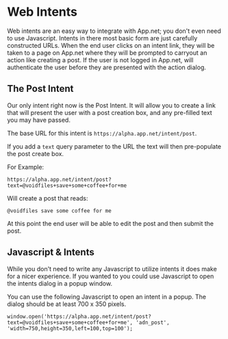 # Web Intents

Web intents are an easy way to integrate with App.net; you don't even need to use Javascript. Intents in there most basic form are just carefully constructed URLs. When the end user clicks on an intent link, they will be taken to a page on App.net where they will be prompted to carryout an action like creating a post. If the user is not logged in App.net, will authenticate the user before they are presented with the action dialog.

## The Post Intent

Our only intent right now is the Post Intent. It will allow you to create a link that will present the user with a post creation box, and any pre-filled text you may have passed.

The base URL for this intent is ```https://alpha.app.net/intent/post```.

If you add a ```text``` query parameter to the URL the text will then pre-populate the post create box.

For Example:

```https://alpha.app.net/intent/post?text=@voidfiles+save+some+coffee+for+me```

Will create a post that reads:

    @voidfiles save some coffee for me

At this point the end user will be able to edit the post and then submit the post.


## Javascript & Intents

While you don't need to write any Javascript to utilize intents it does make for a nicer experience. If you wanted to you could use Javascript to open the intents dialog in a popup window.

You can use the following Javascript to open an intent in a popup. The dialog should be at least 700 x 350 pixels.

```window.open('https://alpha.app.net/intent/post?text=@voidfiles+save+some+coffee+for+me', 'adn_post', 'width=750,height=350,left=100,top=100');```